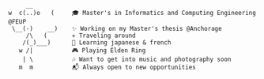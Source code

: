          __            
    w  c(..)o   (     🎓 Master's in Informatics and Computing Engineering @FEUP
     \__(-)    __)    ✨ Working on my Master's thesis @Anchorage
         /\   (       ✈️ Traveling around 
        /(_)___)      🌸 Learning japanese & french
       w /|           🎮 Playing Elden Ring
        | \           🎶 Want to get into music and photography soon
       m  m           📬 Always open to new opportunities

<!--
**GambuzX/GambuzX** is a ✨ _special_ ✨ repository because its `README.md` (this file) appears on your GitHub profile.

Here are some ideas to get you started:

[Gap semester] Master's in Informatics and Computing Engineering @FEUP
🚩 Hacking at CTFs with CaptureTheFrancesinha

- 🔭 I’m currently working on ...
- 🌱 I’m currently learning ...
- 👯 I’m looking to collaborate on ...
- 🤔 I’m looking for help with ...
- 💬 Ask me about ...
- 📫 How to reach me: ...
- 😄 Pronouns: ...
- ⚡ Fun fact: ...
-->
